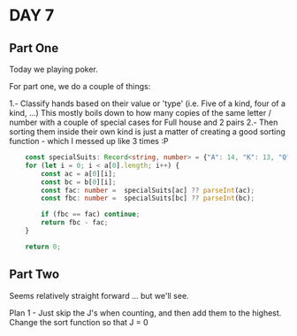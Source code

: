 # DAY 7

## Part One

Today we playing poker.

For part one, we do a couple of things:

1.- Classify hands based on their value or 'type' (i.e. Five of a kind, four of a kind, ...)
    This mostly boils down to how many copies of the same letter / number with a couple of special cases for Full house and 2 pairs
2.- Then sorting them inside their own kind is just a matter of creating a good sorting function - which I messed up like 3 times :P 
```ts
    const specialSuits: Record<string, number> = {"A": 14, "K": 13, "Q": 12, "J": 11, "T": 10 };
    for (let i = 0; i < a[0].length; i++) {
        const ac = a[0][i];
        const bc = b[0][i];
        const fac: number =  specialSuits[ac] ?? parseInt(ac); 
        const fbc: number =  specialSuits[bc] ?? parseInt(bc); 

        if (fbc == fac) continue;
        return fbc - fac;
    }

    return 0;
```


## Part Two

Seems relatively straight forward ... but we'll see.

Plan 1 - Just skip the J's when counting, and then add them to the highest.
         Change the sort function so that J = 0
